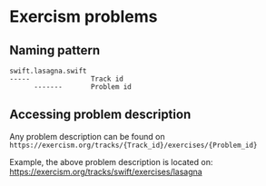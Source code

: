 # Exercism problems

## Naming pattern

```
swift.lasagna.swift
-----               Track id
      -------       Problem id
```

## Accessing problem description

Any problem description can be found on `https://exercism.org/tracks/{Track_id}/exercises/{Problem_id}`

Example, the above problem description is located on: https://exercism.org/tracks/swift/exercises/lasagna
